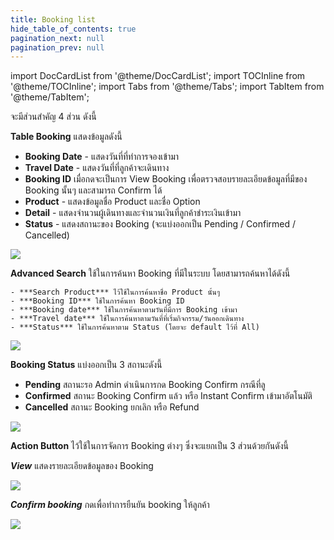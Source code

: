 ```yaml
---
title: Booking list
hide_table_of_contents: true
pagination_next: null
pagination_prev: null
---
```


import DocCardList from '@theme/DocCardList';
import TOCInline from '@theme/TOCInline';
import Tabs from '@theme/Tabs';
import TabItem from '@theme/TabItem';

<TabItem value="Booking">
 
จะมีส่วนสำคัญ 4 ส่วน ดังนี้

<Tabs>
<TabItem value="Booking ID" label="Table Booking" default>

**Table Booking** แสดงข้อมูลดังนี้
   - **Booking Date** - แสดงวันที่ที่ทำการจองเข้ามา
   - **Travel Date** - แสดงวันที่ที่ลูกค้าจะเดินทาง
   - **Booking ID** เมื่อกดจะเป็นการ View Booking เพื่อตรวจสอบรายละเอียดข้อมูลที่มีของ Booking นั้นๆ และสามารถ Confirm ได้
   - **Product** - แสดงข้อมูลชื่อ Product และชื่อ Option 
   - **Detail** - แสดงจำนวนผู้เดินทางและจำนวนเงินที่ลูกค้าชำระเงินเข้ามา
   - **Status** - แสดงสถานะของ Booking (จะแบ่งออกเป็น Pending / Confirmed / Cancelled)
   
![](/img/Booking_page.png)
        
</TabItem>
<TabItem value="Advanced Search" label="Advanced Search" >

**Advanced Search** ใช้ในการค้นหา Booking ที่มีในระบบ โดยสามารถค้นหาได้ดังนี้

    - ***Search Product*** ไว้ใช้ในการค้นหาชื่อ Product นั้นๆ
    - ***Booking ID*** ใช้ในการค้นหา Booking ID 
    - ***Booking date*** ใช้ในการค้นหาตามวันที่มีการ Booking เข้ามา
    - ***Travel date*** ใช้ในการค้นหาตามวันที่ที่เริ่มกิจกรรม/วันออกเดินทาง
    - ***Status*** ใช้ในการค้นหาตาม Status (โดยจะ default ไว้ที่ All)

![](/img/Booking_advance_search.png)

</TabItem>

<TabItem value="Status" label="Status">

**Booking Status** แบ่งออกเป็น 3 สถานะดังนี้
- **Pending** สถานะรอ Admin ดำเนินการกด Booking Confirm กรณีที่ลู
- **Confirmed** สถานะ Booking Confirm แล้ว หรือ Instant Confirm เข้ามาอัตโนมัติ
- **Cancelled** สถานะ Booking ยกเลิก หรือ Refund
       
![](/img/Booking_status.png)
        
</TabItem>
<TabItem value="Action Button" label="Action Button">

**Action Button** ไว้ใช้ในการจัดการ Booking ต่างๆ ซึ่งจะแยกเป็น 3 ส่วนด้วยกันดังนี้

<TabItem value="Action">
<Tabs>
<TabItem value="View" label="View" default>

***View*** แสดงรายละเอียดข้อมูลของ Booking 

![](/img/Booking_view.png)

</TabItem>
<TabItem value="Confirm booking" label="Confirm booking" default>

***Confirm booking*** กดเพื่อทำการยืนยัน booking ให้ลูกค้า 

![](/img/Booking_action_confirm.png)

</TabItem>

</Tabs>
</TabItem>

        
</TabItem>
</Tabs>
</TabItem>



